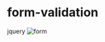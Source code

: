 # form-validation
jquery
![form](https://user-images.githubusercontent.com/88343647/167428958-a305d4f4-8f79-426a-a6e1-3f13a9ced960.jpg)
